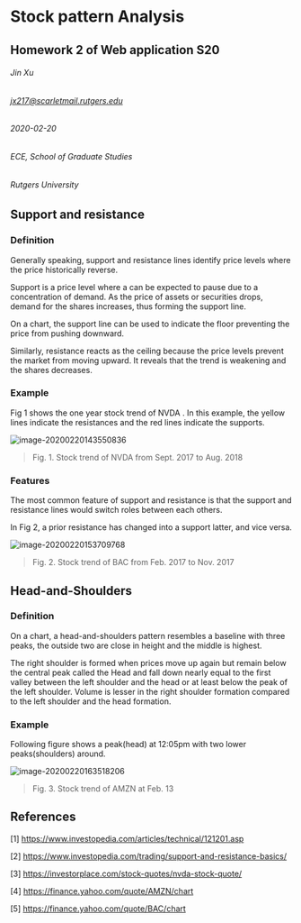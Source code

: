 # Stock pattern Analysis

## Homework 2 of Web application S20



###### Jin Xu

###### jx217@scarletmail.rutgers.edu

###### 2020-02-20

###### ECE, School of  Graduate Studies

###### Rutgers University















































## Support and resistance

### Definition

Generally speaking, support and resistance lines identify price levels where the price historically reverse.

Support is a price level where a can be expected to pause due to a concentration of demand. As the price of assets or securities drops, demand for the shares increases, thus forming the support line.

On a chart, the support line can be used to indicate the floor preventing the price from pushing downward.

Similarly, resistance reacts as the ceiling because the price levels prevent the market from moving upward. It reveals that the trend is weakening and the shares decreases.

### Example

Fig 1 shows the one year stock trend of NVDA . In this example, the yellow lines indicate the resistances and the red lines indicate the supports. 

![image-20200220143550836](.\image-20200220143550836.png)

>  Fig. 1. Stock trend of NVDA from Sept. 2017 to Aug. 2018





### Features

The most common feature of support and resistance is that the support and resistance lines would switch roles between each others. 

In Fig 2, a prior resistance has changed into a support latter, and vice versa.

![image-20200220153709768](.\image-20200220153709768.png)

> Fig. 2. Stock trend of BAC from Feb. 2017 to Nov. 2017



## Head-and-Shoulders

### Definition

On a chart, a head-and-shoulders pattern resembles a baseline with three peaks, the outside two are close in height and the middle is highest. 

The right shoulder is formed when prices move up again but remain below the central peak called the Head and fall down nearly equal to the first valley between the left shoulder and the head or at least below the peak of the left shoulder. Volume is lesser in the right shoulder formation compared to the left shoulder and the head formation.

### Example

Following figure shows a  peak(head) at 12:05pm with two lower peaks(shoulders) around.

![image-20200220163518206](image-20200220163518206.png)

> Fig. 3. Stock trend of AMZN at Feb. 13



## References

[1] https://www.investopedia.com/articles/technical/121201.asp

[2] https://www.investopedia.com/trading/support-and-resistance-basics/

[3] https://investorplace.com/stock-quotes/nvda-stock-quote/

[4] https://finance.yahoo.com/quote/AMZN/chart

[5] https://finance.yahoo.com/quote/BAC/chart

